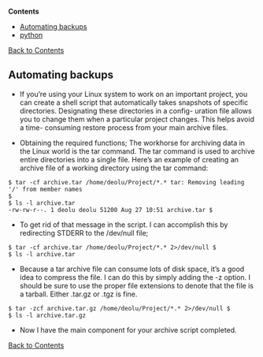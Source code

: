 
**Contents** <a name="Contents"></a>
* [Automating backups](#Automating-backups)
* [python](#python)

[Back to Contents](#Contents)

## Automating backups
- If you’re using your Linux system to work on an important project, you can create a shell script that automatically takes snapshots of specific directories. Designating these directories in a config- uration file allows you to change them when a particular project changes. This helps avoid a time- consuming restore process from your main archive files.

- Obtaining the required functions;
The workhorse for archiving data in the Linux world is the tar command. The tar command is used to archive entire directories into a single file. Here’s an example of creating an archive file of a working directory using the tar command:
```
$ tar -cf archive.tar /home/deolu/Project/*.* tar: Removing leading '/' from member names
$
$ ls -l archive.tar
-rw-rw-r--. 1 deolu deolu 51200 Aug 27 10:51 archive.tar $
```
- To get rid of that message in the script. I can accomplish this by redirecting STDERR to the /dev/null file;
```
$ tar -cf archive.tar /home/deolu/Project/*.* 2>/dev/null $
$ ls -l archive.tar
```
- Because a tar archive file can consume lots of disk space, it’s a good idea to compress the file. I can do this by simply adding the -z option. I should be sure to use the proper file extensions to denote that the file is a tarball. Either .tar.gz or .tgz is fine.
```
$ tar -zcf archive.tar.gz /home/deolu/Project/*.* 2>/dev/null $
$ ls -l archive.tar.gz
```
- Now I have the main component for your archive script completed.

[Back to Contents](#Contents)